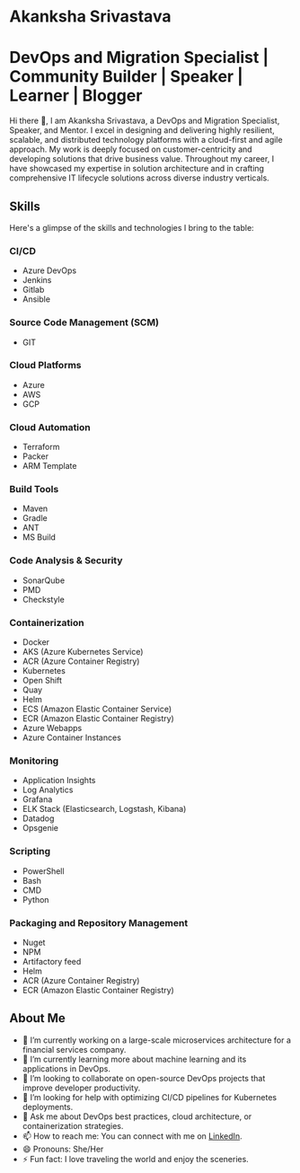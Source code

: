 # Akanksha Srivastava

# DevOps and Migration Specialist | Community Builder | Speaker | Learner | Blogger 
Hi there 👋, I am Akanksha Srivastava, a DevOps and Migration Specialist, Speaker, and Mentor. I excel in designing and delivering highly resilient, scalable, and distributed technology platforms with a cloud-first and agile approach. My work is deeply focused on customer-centricity and developing solutions that drive business value. Throughout my career, I have showcased my expertise in solution architecture and in crafting comprehensive IT lifecycle solutions across diverse industry verticals.




## Skills

Here's a glimpse of the skills and technologies I bring to the table:

### CI/CD
- Azure DevOps
- Jenkins
- Gitlab
- Ansible

### Source Code Management (SCM)
- GIT


### Cloud Platforms
- Azure
- AWS
- GCP

### Cloud Automation
- Terraform
- Packer
- ARM Template

### Build Tools
- Maven
- Gradle
- ANT
- MS Build

### Code Analysis & Security
- SonarQube
- PMD
- Checkstyle

### Containerization
- Docker
- AKS (Azure Kubernetes Service)
- ACR (Azure Container Registry)
- Kubernetes
- Open Shift
- Quay
- Helm
- ECS (Amazon Elastic Container Service)
- ECR (Amazon Elastic Container Registry)
- Azure Webapps
- Azure Container Instances

### Monitoring
- Application Insights
- Log Analytics
- Grafana
- ELK Stack (Elasticsearch, Logstash, Kibana)
- Datadog
- Opsgenie

### Scripting
- PowerShell
- Bash
- CMD
- Python

### Packaging and Repository Management
  - Nuget
  - NPM
  - Artifactory feed
  - Helm
  - ACR (Azure Container Registry)
  - ECR (Amazon Elastic Container Registry)

## About Me

- 🔭 I’m currently working on a large-scale microservices architecture for a financial services company.
- 🌱 I’m currently learning more about machine learning and its applications in DevOps.
- 👯 I’m looking to collaborate on open-source DevOps projects that improve developer productivity.
- 🤔 I’m looking for help with optimizing CI/CD pipelines for Kubernetes deployments.
- 💬 Ask me about DevOps best practices, cloud architecture, or containerization strategies.
- 📫 How to reach me: You can connect with me on [LinkedIn](https://www.linkedin.com/in/akanksha-srivastava-37804114a/).
- 😄 Pronouns: She/Her
- ⚡ Fun fact: I love traveling the world and enjoy the sceneries.
